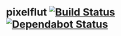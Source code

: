 # pixelflut [![Build Status](https://action-badges.now.sh/ffflorian/pixelflut)](https://github.com/ffflorian/pixelflut/actions/) [![Dependabot Status](https://api.dependabot.com/badges/status?host=github&repo=ffflorian/pixelflut.js)](https://dependabot.com)
